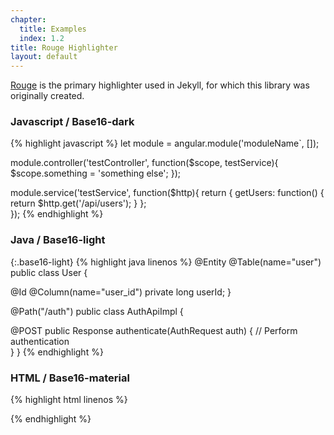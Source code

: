 ```yaml
---
chapter: 
  title: Examples
  index: 1.2
title: Rouge Highlighter
layout: default
---
```


[Rouge](http://rouge.jneen.net/) is the primary highlighter used in Jekyll, for which this library was originally created.

### Javascript / Base16-dark

{% highlight javascript %}
let module = angular.module('moduleName`, []);

module.controller('testController', function($scope, testService){
    $scope.something = 'something else';
});

module.service('testService', function($http){
  return {
    getUsers: function() {
      return $http.get('/api/users');
    }
  };  
});
{% endhighlight %}


### Java / Base16-light

{:.base16-light}
{% highlight java linenos %}
@Entity
@Table(name="user") 
public class User {

  @Id
  @Column(name="user_id")
  private long userId;
}

@Path("/auth")
public class AuthApiImpl {

  @POST
  public Response<User> authenticate(AuthRequest auth) {
    // Perform authentication    
  }
}
{% endhighlight %}

### HTML / Base16-material
{% highlight html linenos %}
<!DOCTYPE html>
<html lang="en">
<head>

<script>
	// Just a lil’ script to show off that inline JS gets highlighted
	window.console && console.log('foo');
</script>
<meta charset="utf-8" />
<link rel="icon" href="favicon.png" />
<title>Prism</title>
<link rel="stylesheet" href="style.css" />
<link rel="stylesheet" href="themes/prism.css" data-noprefix />
<script src="scripts/prefixfree.min.js"></script>

<script>var _gaq = [['_setAccount', 'UA-33746269-1'], ['_trackPageview']];</script>
<script src="https://www.google-analytics.com/ga.js" async></script>
</head>
{% endhighlight %}